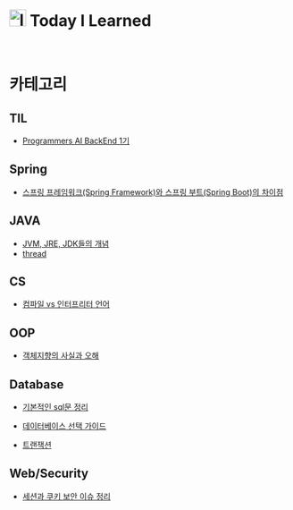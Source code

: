 # <img src="https://github.com/user-attachments/assets/d68db4a8-753d-4c4b-b25c-9a45b4494611" alt="Image" width="30" /> Today I Learned

<br>

# 카테고리

## TIL

- [Programmers AI BackEnd 1기](https://github.com/jungmyung16/MyTIL/issues)

## Spring

- [스프링 프레임워크(Spring Framework)와 스프링 부트(Spring Boot)의 차이점]()

## JAVA

- [JVM, JRE, JDK들의 개념](https://github.com/jungmyung16/TIL/blob/main/JAVA/JVM%2C%20JRE%2C%20JDK%EB%93%A4%EC%9D%98%20%EA%B0%9C%EB%85%90.md)
- [thread](https://github.com/jungmyung16/TIL/blob/main/JAVA/thread.md)

## CS

- [컴파일 vs 인터프리터 언어](https://github.com/jungmyung16/TIL/blob/main/CS/%EC%BB%B4%ED%8C%8C%EC%9D%BC%20vs%20%EC%9D%B8%ED%84%B0%ED%94%84%EB%A6%AC%ED%84%B0%20%EC%96%B8%EC%96%B4.md)

## OOP

- [객체지향의 사실과 오해](https://github.com/jungmyung16/TIL/blob/main/OOP/%EA%B0%9D%EC%B2%B4%EC%A7%80%ED%96%A5%EC%9D%98%20%EC%82%AC%EC%8B%A4%EA%B3%BC%20%EC%98%A4%ED%95%B4.md)

## Database

- [기본적인 sql문 정리](https://github.com/jungmyung16/TIL/blob/main/Database/%EA%B8%B0%EB%B3%B8%EC%A0%81%EC%9D%B8%20sql%EB%AC%B8%20%EC%A0%95%EB%A6%AC.md)

- [데이터베이스 선택 가이드](https://github.com/jungmyung16/TIL/blob/main/Database/%EB%8D%B0%EC%9D%B4%ED%84%B0%EB%B2%A0%EC%9D%B4%EC%8A%A4%20%EC%84%A0%ED%83%9D%20%EA%B0%80%EC%9D%B4%EB%93%9C.md)

- [트랜잭션](<https://github.com/jungmyung16/TIL/blob/main/Database/%ED%8A%B8%EB%9E%9C%EC%9E%AD%EC%85%98(transaction).md>)

## Web/Security

- [세션과 쿠키 보안 이슈 정리](https://github.com/jungmyung16/TIL/blob/main/Web/Security/Session%26Cookie.md)
